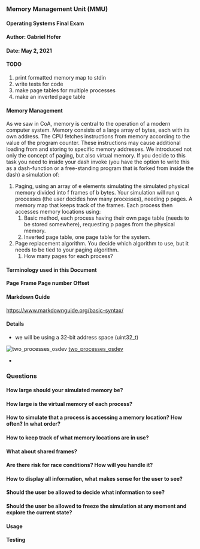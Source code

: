 ### Memory Management Unit (MMU)
#### Operating Systems Final Exam
#### Author: Gabriel Hofer
#### Date: May 2, 2021

#### TODO
1. print formatted memory map to stdin
2. write tests for code
3. make page tables for multiple processes
4. make an inverted page table 

#### Memory Management
As we saw in CoA, memory is central to the operation of a modern computer system. Memory
consists of a large array of bytes, each with its own address. The CPU fetches instructions from
memory according to the value of the program counter. These instructions may cause additional
loading from and storing to specific memory addresses.
We introduced not only the concept of paging, but also virtual memory. If you decide to this
task you need to inside your dash invoke (you have the option to write this as a dash-function or a
free-standing program that is forked from inside the dash) a simulation of:
1. Paging, using an array of e elements simulating the simulated physical memory divided into
f frames of b bytes. Your simulation will run q processes (the user decides how many
processes), needing p pages. A memory map that keeps track of the frames. Each process
then accesses memory locations using:
    1. Basic method, each process having their own page table (needs to be stored
somewhere), requesting p pages from the physical memory.
    2. Inverted page table, one page table for the system.
2. Page replacement algorithm. You decide which algorithm to use, but it needs to be tied to
your paging algorithm.
    1. How many pages for each process?

#### Terminology used in this Document

**Page**
**Frame** 
**Page number**
**Offset**

#### Markdown Guide
<https://www.markdownguide.org/basic-syntax/>

#### Details

* we will be using a 32-bit address space (uint32\_t)






![two\_processes\_osdev](https://github.com/hofergabriel/MMU/blob/main/images/two_processes_osdev.png)
[two\_processes\_osdev][1]

* [1]: <https://wiki.osdev.org/Paging#Virtual_Address_Spaces>



### Questions

#### How large should your simulated memory be? 

#### How large is the virtual memory of each process? 

#### How to simulate that a process is accessing a memory location? How often? In what order?

#### How to keep track of what memory locations are in use? 

#### What about shared frames? 

#### Are there risk for race conditions? How will you handle it? 

#### How to display all information, what makes sense for the user to see? 

#### Should the user be allowed to decide what information to see? 

#### Should the user be allowed to freeze the simulation at any moment and explore the current state? 

#### Usage

#### Testing








